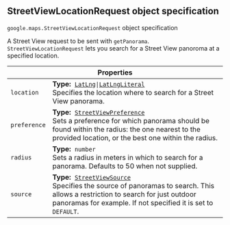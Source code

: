 <h2 id="StreetViewLocationRequest"> StreetViewLocationRequest object specification </h2><p>
<code><span itemprop="path">google.maps</span>.<span itemprop="name">StreetViewLocationRequest</span></code>
object specification
</p><p>A Street View request to be sent with <code>getPanorama</code>. <code>StreetViewLocationRequest</code> lets you search for a Street View panoroma at a specified location.</p><div class="devsite-table-wrapper"><table class="properties responsive" summary="record StreetViewLocationRequest - Properties">
<thead>
<tr><th colspan="2">Properties</th>
</tr></thead>
<tbody>
<tr>
<td><code><span>location</span></code></td>
<td><div><strong>Type:</strong>&nbsp; <code><a href="https://github.com/amenadiel/google-maps-documentation/blob/master/docs/LatLng.md">LatLng</a>|<a href="https://github.com/amenadiel/google-maps-documentation/blob/master/docs/LatLngLiteral.md">LatLngLiteral</a></code></div>
<div class="desc">Specifies the location where to search for a Street View panorama.</div></td>
</tr>
<tr>
<td><code><span>preference</span></code></td>
<td><div><strong>Type:</strong>&nbsp; <code><a href="https://github.com/amenadiel/google-maps-documentation/blob/master/docs/StreetViewPreference.md">StreetViewPreference</a></code></div>
<div class="desc">Sets a preference for which panorama should be found within the radius: the one nearest to the provided location, or the best one within the radius.</div></td>
</tr>
<tr>
<td><code><span>radius</span></code></td>
<td><div><strong>Type:</strong>&nbsp; <code>number</code></div>
<div class="desc">Sets a radius in meters in which to search for a panorama. Defaults to 50 when not supplied.</div></td>
</tr>
<tr>
<td><code><span>source</span></code></td>
<td><div><strong>Type:</strong>&nbsp; <code><a href="https://github.com/amenadiel/google-maps-documentation/blob/master/docs/StreetViewSource.md">StreetViewSource</a></code></div>
<div class="desc">Specifies the source of panoramas to search. This allows a restriction to search for just outdoor panoramas for example. If not specified it is set to <code>DEFAULT</code>.</div></td>
</tr>
</tbody>
</table></div>
